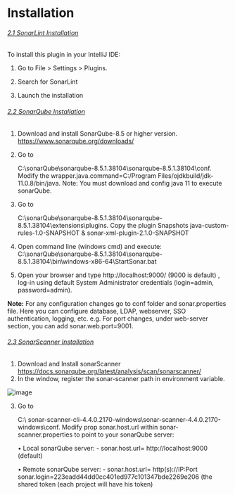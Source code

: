 # Installation



###### <u>2.1 SonarLint Installation</u>

To install this plugin in your IntelliJ IDE:

1. Go to File > Settings > Plugins.

2. Search for SonarLint

3. Launch the installation

   

###### <u>2.2	SonarQube Installation</u>

1.  Download and install SonarQube-8.5 or higher version.
   https://www.sonarqube.org/downloads/

2. Go to 

   C:\sonarQube\sonarqube-8.5.1.38104\sonarqube-8.5.1.38104\conf.
   Modify the wrapper.java.command=C:/Program Files/ojdkbuild/jdk-11.0.8/bin/java.
   Note: You must download and config java 11 to execute sonarQube.

3. Go to

   C:\sonarQube\sonarqube-8.5.1.38104\sonarqube-8.5.1.38104\extensions\plugins.
   Copy the plugin Snapshots java-custom-rules-1.0-SNAPSHOT & sonar-xml-plugin-2.1.0-SNAPSHOT 

4. Open command line (windows cmd) and execute: 
   C:\sonarQube\sonarqube-8.5.1.38104\sonarqube-8.5.1.38104\bin\windows-x86-64\StartSonar.bat

5. Open your browser and type http://localhost:9000/ (9000 is default) , log-in using default System Administrator credentials (login=admin, password=admin).

**Note:**
For any configuration changes go to conf folder and sonar.properties file.
Here you can configure database, LDAP, webserver, SSO authentication, logging, etc.
e.g. For port changes, under web-server section, you can add sonar.web.port=9001.



###### <u>2.3	 SonarScanner Installation</u>

1. Download and Install sonarScanner 
   https://docs.sonarqube.org/latest/analysis/scan/sonarscanner/
2. In the window, register the sonar-scanner path in environment variable.

  ![image](images/02_installation.png)

3. Go to

   C:\ sonar-scanner-cli-4.4.0.2170-windows\sonar-scanner-4.4.0.2170-windows\conf. Modify prop sonar.host.url within sonar-scanner.properties to point to your sonarQube server:

   •	Local sonarQube server: -
    sonar.host.url= http://localhost:9000 (default)

   •	Remote sonarQube server: -
   sonar.host.url= http(s)://IP:Port       sonar.login=223eadd44dd0cc401ed977c101347bde2269e206 (the shared token (each project will have his token)




